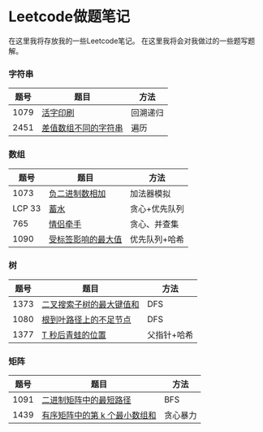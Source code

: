 # Leetcode做题笔记

在这里我将存放我的一些Leetcode笔记。
在这里我将会对我做过的一些题写题解。

### 字符串

|题号|题目|方法|
|---|---|---|
|1079|[活字印刷](https://leetcode.cn/problems/letter-tile-possibilities/)|回溯递归|
|2451|[差值数组不同的字符串](https://leetcode.cn/problems/odd-string-difference/)|遍历|

### 数组

|题号|题目|方法|
|---|---|---|
|1073|[负二进制数相加](https://leetcode.cn/problems/adding-two-negabinary-numbers/)|加法器模拟|
|LCP 33|[蓄水](https://leetcode.cn/problems/o8SXZn/) |贪心+优先队列|
|765|[情侣牵手](https://leetcode.cn/problems/couples-holding-hands/)|贪心、并查集|
|1090|[受标签影响的最大值](https://leetcode.cn/problems/largest-values-from-labels/)|优先队列+哈希|

### 树

|题号|题目|方法|
|---|---|---|
|1373|[二叉搜索子树的最大键值和](https://leetcode.cn/problems/maximum-sum-bst-in-binary-tree/description/)|DFS|
|1080|[根到叶路径上的不足节点](https://leetcode.cn/problems/insufficient-nodes-in-root-to-leaf-paths/)|DFS|
|1377|[ T 秒后青蛙的位置](https://leetcode.cn/problems/frog-position-after-t-seconds/)|父指针+哈希|

### 矩阵
|题号|题目|方法|
|---|---|---|
|1091|[ 二进制矩阵中的最短路径](https://leetcode.cn/problems/shortest-path-in-binary-matrix/)|BFS|
|1439|[ 有序矩阵中的第 k 个最小数组和](https://leetcode.cn/problems/find-the-kth-smallest-sum-of-a-matrix-with-sorted-rows/)|贪心暴力|

